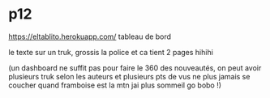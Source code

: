 # p12

https://eltablito.herokuapp.com/ tableau de bord


le texte sur un truk, grossis la police et ca tient 2 pages hihihi

(un dashboard ne suffit pas pour faire le 360 des nouveautés, on peut avoir plusieurs truk selon les auteurs et plusieurs pts de vus ne plus jamais se coucher quand framboise est la mtn jai plus sommeil go bobo !)



